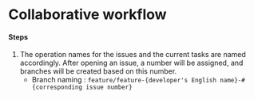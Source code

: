 # Collaborative workflow

#### **Steps**

1. The operation names for the issues and the current tasks are named accordingly. After opening an issue, a number will be assigned, and branches will be created based on this number.
    - Branch naming : `feature/feature-{developer's English name}-#{corresponding issue number}`
